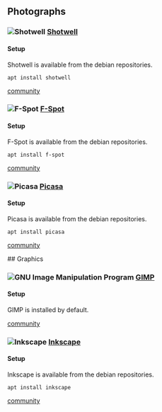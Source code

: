 ## Photographs

### ![][img-shotwell] [Shotwell][homepage-shotwell]

#### Setup

Shotwell is available from the debian repositories.

`apt install shotwell`

[community][community-shotwell]

### ![][img-fspot] [F-Spot][homepage-fspot]

#### Setup

F-Spot is available from the debian repositories.

`apt install f-spot`

[community][community-fspot]

### ![][img-picasa] [Picasa][homepage-picasa]
#### Setup

Picasa is available from the debian repositories.

`apt install picasa`

[community][community-picasa]

<a id="graphics"/>
## Graphics

### ![][img-gimp] [GIMP][homepage-gimp]

#### Setup

GIMP is installed by default.

[community][community-gimp]

### ![][img-inkscape] [Inkscape][homepage-inkscape]

#### Setup

Inkscape is available from the debian repositories.

`apt install inkscape`

[community][community-inkscape]

[community-fspot]: http://community.linuxmint.com/software/view/f-spot
[community-gimp]: http://community.linuxmint.com/software/view/gimp
[community-inkscape]: http://community.linuxmint.com/software/view/inkscape
[community-picasa]: http://community.linuxmint.com/software/view/picasa
[community-shotwell]: http://community.linuxmint.com/software/view/shotwell

[homepage-fspot]: http://f-spot.org/ "F-Spot"
[homepage-gimp]: http://www.gimp.org/ "GIMP"
[homepage-inkscape]: http://inkscape.org/ "Inkscape"
[homepage-picasa]: http://picasa.google.com/ "Picasa"
[homepage-shotwell]: http://yorba.org/shotwell/ "Shotwell"

[img-gimp]: image/gimp.png "GNU Image Manipulation Program"
[img-inkscape]: image/inkscape.png "Inkscape"
[img-fspot]: image/f-spot.png "F-Spot"
[img-picasa]: image/picasa.png "Picasa"
[img-shotwell]: image/shotwell.png "Shotwell"